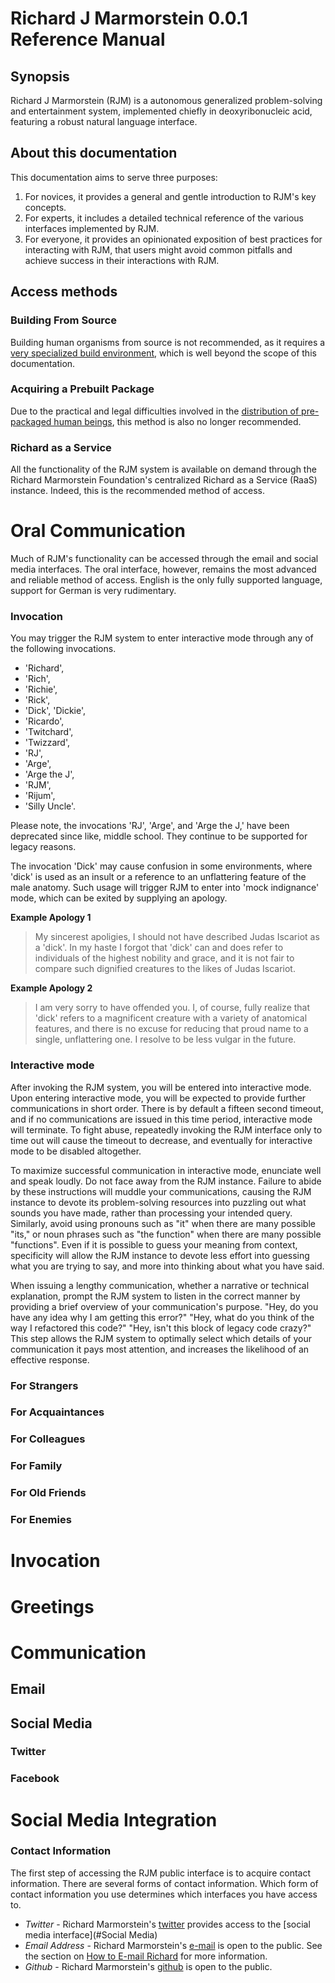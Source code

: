 Richard J Marmorstein 0.0.1 Reference Manual
=========================================

## Synopsis
Richard J Marmorstein (RJM) is a autonomous generalized problem-solving and entertainment system, implemented chiefly in deoxyribonucleic acid, featuring a robust natural language interface.

## About this documentation
This documentation aims to serve three purposes:

1. For novices, it provides a general and gentle introduction to RJM's key concepts.
2. For experts, it includes a detailed technical reference of the various interfaces implemented by RJM.
3. For everyone, it provides an opinionated exposition of best practices for interacting with RJM, that users might avoid common pitfalls and achieve success in their interactions with RJM.

## Access methods

### Building From Source
Building human organisms from source is not recommended, as it requires a [very specialized build environment](http://www.usccb.org/bible/genesis/2), which is well beyond the scope of this documentation.

### Acquiring a Prebuilt Package
Due to the practical and legal difficulties involved in the [distribution of pre-packaged human beings](https://en.wikipedia.org/wiki/Human_mail#Real_occurrences), this method is also no longer recommended.

### Richard as a Service 
All the functionality of the RJM system is available on demand through the Richard Marmorstein Foundation's centralized Richard as a Service (RaaS) instance. Indeed, this is the recommended method of access.

# Oral Communication
Much of RJM's functionality can be accessed through the email and social media interfaces. The oral interface, however, remains the most advanced and reliable method of access. English is the only fully supported language, support for German is very rudimentary.

### Invocation
You may trigger the RJM system to enter interactive mode through any of the following invocations.

* 'Richard',
* 'Rich',
* 'Richie',
* 'Rick',
* 'Dick', 'Dickie',
* 'Ricardo',
* 'Twitchard',
* 'Twizzard',
* 'RJ',
* 'Arge',
* 'Arge the J',
* 'RJM',
* 'Rijum',
* 'Silly Uncle'.

Please note, the invocations 'RJ', 'Arge', and 'Arge the J,' have been deprecated since like, middle school. They continue to be supported for legacy reasons.

The invocation 'Dick' may cause confusion in some environments, where 'dick' is used as an insult or a reference to an unflattering feature of the male anatomy. Such usage will trigger RJM to enter into 'mock indignance' mode, which can be exited by supplying an apology.

**Example Apology 1**

> My sincerest apoligies, I should not have described Judas Iscariot as a 'dick'. In my haste I forgot that 'dick' can and does refer to individuals of the highest nobility and grace, and it is not fair to compare such dignified creatures to the likes of Judas Iscariot.

**Example Apology 2**

> I am very sorry to have offended you. I, of course, fully realize that 'dick' refers to a magnificent creature with a variety of anatomical features, and there is no excuse for reducing that proud name to a single, unflattering one. I resolve to be less vulgar in the future.

### Interactive mode

After invoking the RJM system, you will be entered into interactive mode. Upon entering interactive mode, you will be expected to provide further communications in short order. There is by default a fifteen second timeout, and if no communications are issued in this time period, interactive mode will terminate. To fight abuse, repeatedly invoking the RJM interface only to time out will cause the timeout to decrease, and eventually for interactive mode to be disabled altogether.

To maximize successful communication in interactive mode, enunciate well and speak loudly. Do not face away from the RJM instance. Failure to abide by these instructions will muddle your communications, causing the RJM instance to devote its problem-solving resources into puzzling out what sounds you have made, rather than processing your intended query. Similarly, avoid using pronouns such as "it" when there are many possible "its," or noun phrases such as "the function" when there are many possible "functions". Even if it is possible to guess your meaning from context, specificity will allow the RJM instance to devote less effort into guessing what you are trying to say, and more into thinking about what you have said.

When issuing a lengthy communication, whether a narrative or technical explanation, prompt the RJM system to listen in the correct manner by providing a brief overview of your communication's purpose. "Hey, do you have any idea why I am getting this error?" "Hey, what do you think of the way I refactored this code?" "Hey, isn't this block of legacy code crazy?" This step allows the RJM system to optimally select which details of your communication it pays most attention, and increases the likelihood of an effective response.


### For Strangers

### For Acquaintances

### For Colleagues

### For Family

### For Old Friends

### For Enemies


# Invocation

# Greetings

# Communication

## Email

## Social Media

### Twitter

### Facebook

# Social Media Integration


### Contact Information
The first step of accessing the RJM public interface is to acquire contact information. There are several forms of contact information. Which form of contact information you use determines which interfaces you have access to.

* *Twitter* - Richard Marmorstein's [twitter](http://www.twitter.com/twitchard) provides access to the [social media interface](#Social Media)
* *Email Address* - Richard Marmorstein's [e-mail](richard.marmorstein@gmail.com) is open to the public. See the section on [How to E-mail Richard](#email) for more information.
* *Github* - Richard Marmorstein's [github](http://github.com/twitchard) is open to the public.

